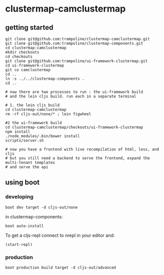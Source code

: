 # clustermap-camclustermap

## getting started

    git clone git@github.com:trampoline/clustermap-camclustermap.git
    git clone git@github.com:trampoline/clustermap-components.git
    cd clustermap-camclustermap
    mkdir checkouts
    cd checkouts
    git clone git@github.com:trampoline/ui-framework-clustermap.git
    cd ui-framework-clustermap
    git co camclustermap
    cd ..
    ln -s ../../clustermap-components .
    cd ..

    # now there are two processes to run : the ui-framework build
    # and the lein cljs build. run each in a separate terminal

    # 1. the lein cljs build
    cd clustermap-camclustermap
    rm -rf cljs-out/none/* ; lein figwheel

    #2 the ui-framework build
    cd clustermap-camclustermap/checkouts/ui-framework-clustermap
    npm install
    ./node_modules/.bin/bower install
    scripts/server.sh

    # now you have a frontend with live recompilation of html, less, and cljs
    # but you still need a backend to serve the frontend, expand the multi-tenant templates
    # and serve the api


## using boot

### developing

    boot dev target -d cljs-out/none

in clustermap-components:

    boot auto-install

To get a cljs-repl connect to nrepl in your editor and:

    (start-repl)


### production

    boot production build target -d cljs-out/advanced
